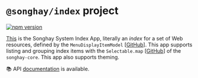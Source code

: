 # `@songhay/index` project

[![npm version](https://badge.fury.io/js/%40songhay%2Findex.svg)](https://badge.fury.io/js/%40songhay%2Findex)

[This](songhay/projects/songhay/index) is the Songhay System Index App, literally an _index_ for a set of Web resources, defined by the `MenuDisplayItemModel` [[GitHub](https://github.com/BryanWilhite/songhay-core/blob/master/src/models/menu-display-item.model.ts)]. This app supports listing and grouping index items with the `Selectable.map` [[GitHub](https://github.com/BryanWilhite/songhay-core/blob/master/src/models/selectable.ts#L25)] of the `songhay-core`. This app also supports theming.

:books: API [documentation](https://bryanwilhite.github.io/songhay-ng-workspace/index) is available.
